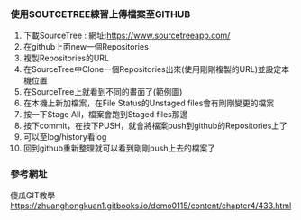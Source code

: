### 使用SOUTCETREE練習上傳檔案至GITHUB
1. 下載SourceTree : 網址:https://www.sourcetreeapp.com/
2. 在github上面new一個Repositories
3. 複製Repositories的URL
4. 在SourceTree中Clone一個Repositories出來(使用剛剛複製的URL)並設定本機位置
5. 在SourceTree上就看到不同的畫面了(範例圖)
6. 在本機上新加檔案，在File Status的Unstaged files會有剛剛變更的檔案
7. 按一下Stage All，檔案會跑到Staged files那邊
8. 按下commit，在按下PUSH，就會將檔案push到github的Repositories上了
9. 可以至log/history看log
10. 回到github重新整理就可以看到剛剛push上去的檔案了

### 參考網址
傻瓜GIT教學 https://zhuanghongkuan1.gitbooks.io/demo0115/content/chapter4/433.html